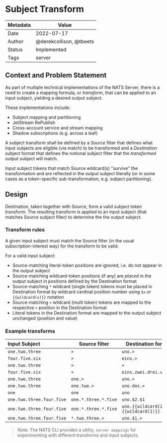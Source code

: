 # Subject Transform

| Metadata | Value                   |
|----------|-------------------------|
| Date     | 2022-07-17              |
| Author   | @derekcollison, @tbeets |
| Status   | Implemented             |
| Tags     | server                  |

## Context and Problem Statement

As part of multiple technical implementations of the NATS Server, there is a need to create a mapping formula, or _transform_, that
can be applied to an input subject, yielding a desired output subject.

These implementations include:

* Subject mapping and partitioning
* JetStream RePublish
* Cross-account service and stream mapping
* Shadow subscriptions (e.g. across a leaf)

A subject transform shall be defined by a _Source_ filter that defines what input subjects are eligible (via match) to be
transformed and a _Destination_ subject format that defines the notional subject filter that the _transformed_ output 
subject will match.

Input subject tokens that match Source wildcard(s) "survive" the transformation and are reflected in the output
subject literally (or in some cases as a token-specific sub-transformation, e.g. subject partitioning).

## Design

Destination, taken together with Source, form a valid subject token transform. The resulting transform 
is applied to an input subject (that matches Source subject filter) to determine the the output subject.

### Transform rules

A given input subject must match the Source filter (in the usual subscription-interest way) for the transform to be valid. 

For a valid input subject:

* Source-matching literal-token positions are ignored, i.e. do not appear in the output subject
* Source-matching wildcard-token positions (if any) are _placed_ in the output subject in positions defined by the Destination format
* Source-matching `*` wildcard (single token) tokens must be placed in Destination format by wildcard cardinal position number using `$x` or `{{wildcard(x)}}` notation
* Source-matching `>` wildcard (multi token) tokens are mapped to the respective `>` position in the Destination format
* Literal tokens in the Destination format are mapped to the output subject unchanged (position and value)

### Example transforms

| Input Subject           | Source filter        | Destination format                   | Output Subject                    |
|:------------------------|----------------------|--------------------------------------|-----------------------------------|
| `one.two.three`           | `>`                   | `uno.>`                              | `uno.one.two.three`                 |
| `four.five.six`           | `>`                   | `eins.>`                             | `eins.four.five.six`                | 
| `one.two.three`           | `>`                   | `>`                                  | `one.two.three`                     | 
| `four.five.six`           | `>`                   | `eins.zwei.drei.vier.>`              | `eins.zwei.drei.vier.four.five.six` | 
| `one.two.three`           | `one.>`                | `uno.>`                               | `uno.two.three`                     |
| `one.two.three`           | `one.two.>`            | `uno.dos.>`                           | `uno.dos.three`                     |
| `one`                     | `one`                  | `uno`                                 | `uno`                               |
| `one.two.three.four.five` | `one.*.three.*.five` | `uno.$2.$1`                           | `uno.four.two`                      |
| `one.two.three.four.five` | `one.*.three.*.five`  | `uno.{{wildcard(2)}}.{{wildcard(1)}}` | `uno.four.two`                      |
| `one.two.three.four.five` | `*.two.three.>`        | `uno.$1.>`                             | `uno.one.four.five`                 |

> Note: The NATS CLI provides a utility, `server mappings` for experimenting with different transforms and input subjects.
